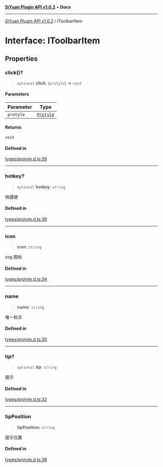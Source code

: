 [**SiYuan Plugin API v1.0.2**](../README.md) • **Docs**

---

[SiYuan Plugin API v1.0.2](../README.md) / IToolbarItem

# Interface: IToolbarItem

## Properties

### click()?

> `optional` **click**: (`protyle`) => `void`

#### Parameters

| Parameter | Type                               |
| --------- | ---------------------------------- |
| `protyle` | [`Protyle`](../classes/Protyle.md) |

#### Returns

`void`

#### Defined in

[types/protyle.d.ts:39](https://github.com/siyuan-note/petal/tree/main/types/protyle.d.ts#L39)

---

### hotkey?

> `optional` **hotkey**: `string`

快捷键

#### Defined in

[types/protyle.d.ts:36](https://github.com/siyuan-note/petal/tree/main/types/protyle.d.ts#L36)

---

### icon

> **icon**: `string`

svg 图标

#### Defined in

[types/protyle.d.ts:34](https://github.com/siyuan-note/petal/tree/main/types/protyle.d.ts#L34)

---

### name

> **name**: `string`

唯一标示

#### Defined in

[types/protyle.d.ts:30](https://github.com/siyuan-note/petal/tree/main/types/protyle.d.ts#L30)

---

### tip?

> `optional` **tip**: `string`

提示

#### Defined in

[types/protyle.d.ts:32](https://github.com/siyuan-note/petal/tree/main/types/protyle.d.ts#L32)

---

### tipPosition

> **tipPosition**: `string`

提示位置

#### Defined in

[types/protyle.d.ts:38](https://github.com/siyuan-note/petal/tree/main/types/protyle.d.ts#L38)
